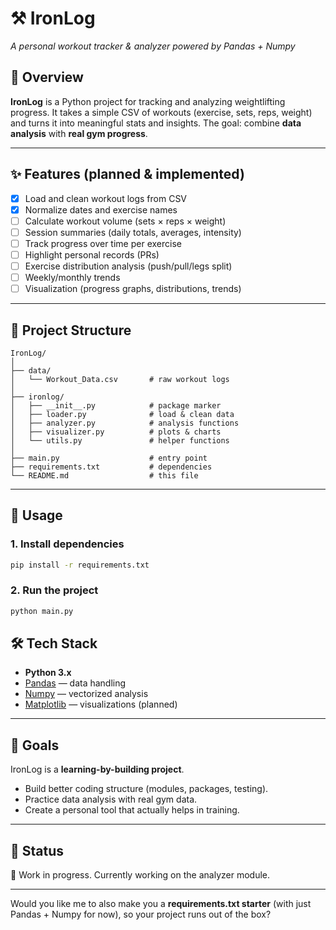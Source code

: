 # ⚒️ IronLog

*A personal workout tracker & analyzer powered by Pandas + Numpy*

## 📖 Overview

**IronLog** is a Python project for tracking and analyzing weightlifting progress.
It takes a simple CSV of workouts (exercise, sets, reps, weight) and turns it into meaningful stats and insights.
The goal: combine **data analysis** with **real gym progress**.

---

## ✨ Features (planned & implemented)

* [x] Load and clean workout logs from CSV
* [x] Normalize dates and exercise names
* [ ] Calculate workout volume (sets × reps × weight)
* [ ] Session summaries (daily totals, averages, intensity)
* [ ] Track progress over time per exercise
* [ ] Highlight personal records (PRs)
* [ ] Exercise distribution analysis (push/pull/legs split)
* [ ] Weekly/monthly trends
* [ ] Visualization (progress graphs, distributions, trends)

---

## 📂 Project Structure

```
IronLog/
│
├── data/
│   └── Workout_Data.csv       # raw workout logs
│
├── ironlog/
│   ├── __init__.py            # package marker
│   ├── loader.py              # load & clean data
│   ├── analyzer.py            # analysis functions
│   ├── visualizer.py          # plots & charts
│   └── utils.py               # helper functions
│
├── main.py                    # entry point
├── requirements.txt           # dependencies
└── README.md                  # this file
```

---

## 🚀 Usage

### 1. Install dependencies

```bash
pip install -r requirements.txt
```

### 2. Run the project

```bash
python main.py
```

## 🛠️ Tech Stack

* **Python 3.x**
* [Pandas](https://pandas.pydata.org/) — data handling
* [Numpy](https://numpy.org/) — vectorized analysis
* [Matplotlib](https://matplotlib.org/) — visualizations (planned)

---

## 🎯 Goals

IronLog is a **learning-by-building project**.

* Build better coding structure (modules, packages, testing).
* Practice data analysis with real gym data.
* Create a personal tool that actually helps in training.

---

## 📌 Status

🚧 Work in progress. Currently working on the analyzer module.

---

Would you like me to also make you a **requirements.txt starter** (with just Pandas + Numpy for now), so your project runs out of the box?
